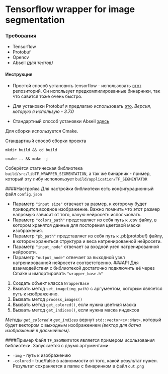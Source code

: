 # Tensorflow wrapper for image segmentation
### Требования
* Tensorflow
* Protobuf
* Opencv 
* Abseil _(для тестов)_
#### Инструкция

* Простой способ установить  tensorflow - использовать [этот](https://github.com/leggedrobotics/tensorflow-cpp) репозиторий. 
Он использует предкомпилированные бинарники, так что савится тоже очень быстро.

* Для установки Protobuf я предлагаю использовать [это](https://github.com/protocolbuffers/protobuf/blob/master/src/README.md).
_Версия, которую я использую - 3.7.0_

* Стандартный способ установки Abseil [здесь](https://github.com/abseil/abseil-cpp)
 
 Для сборки используется Cmake.
 
 Cтандартный способ сборки проекта
 
 `mkdir build && cd build`
 
 `cmake .. && make -j`
 
 Соберётся статическая библиотека `build/src/libTF_WRAPPER_SEGMENTATION`, а так же бинарник - пример, 
 который эту либу исполользует `build/application/TF_SEGMENTATOR`
 
####Настройка
Для настройки библиотеки есть конфигурационный файл `config.json`
* Параметр `"input size"` отвечает за размер, к которому будет приводится входное изображение. 
Важно помнить что этот размер напрямую зависит от того, какую нейросеть использовать.
* Параметр `"colors_path"` представляет из себя путь к .csv файлу, в котором хранятся данные для 
посторения цветовой маски изображения.
* Параметр `"pb_path"` представляет из себя путь к .pb(protobuf) файлу, в котором храниться структура и веса 
натренированной нейросети.
* Параметр `"input_node"` отвечает за входной узел натренированной нейросети.
* Параметр `"output_node"` отвечает за выходной узел натренированной нейросети соответственно.
###API
Для взаимодействия с библиотекой достаточно подключить её через Cmake и импортировать `"wrapper_base.h"`

1. Создать объект класса `WrapperBase`
2. Вызвать метод `set_image(img_path)` с аргументом, которым является путь к изображению.
3. Вызвать метод `process_images()`
4. Вызвать метод `get_colored()`, если нужна цветная маска
5. Вызвать метод `get_indices()`, если нужна маска индексов

_Методы `get_colored` и `get_indices`_ вернут `std::vector<cv::Mat>`, который будет вектором с выходным изображением 
_(вектор для батча изображений в дальнейшем)_.

####Пример
Файл `TF_SEGMENTATOR` является примером исользования библиотеки. Запускается с двумя аргументами:
* `-img` - путь к изображению
* `-colored` - true/false в зависимости от того, какой результат нужен.
Результат сохраняется в папке с бинаринком в файл `out.png`
